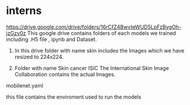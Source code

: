 # interns

https://drive.google.com/drive/folders/16rCfZ4BwvteWUD5LpFzBvgOh-jzGzv0z
This google drive contains folders of each models we trained including .H5 file , ipynb and Dataset.

1. In this drive folder with name skin includes the Images which we have resized to 224x224.

2. Folder with name Skin cancer ISIC The International Skin Image Collaboration contains the actual Images.

mobilenet.yaml

this file contains the enviroment used to run the models

